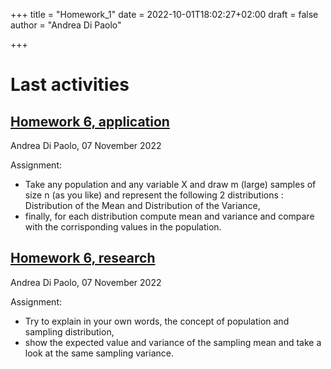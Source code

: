 +++
title = "Homework_1"
date = 2022-10-01T18:02:27+02:00
draft = false
author = "Andrea Di Paolo"

+++

# Last activities



## [Homework 6, application](https://AndreaDipa.github.io/post/homework_6/homework_6_application/) 

Andrea Di Paolo, 07 November 2022

Assignment:
<ul>
    <li>Take any population and any variable X and draw m (large) samples of size n (as you like) and represent the following 2 distributions : 
    Distribution of the Mean and Distribution of the Variance, </li>
    <li>finally, for each distribution compute mean and variance and compare with the corrisponding values in the population.</li>
</ul>


## [Homework 6, research](https://AndreaDipa.github.io/post/homework_6/homework_6_research/) 
Andrea Di Paolo, 07 November 2022

Assignment:
<ul>
    <li>Try to explain in your own words, the concept of population and sampling distribution, </li>
    <li>show the expected value and variance of the sampling mean and take a look at the same sampling variance.</li>
</ul>
